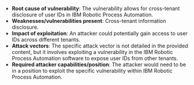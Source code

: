 - **Root cause of vulnerability**: The vulnerability allows for cross-tenant disclosure of user IDs in IBM Robotic Process Automation.
- **Weaknesses/vulnerabilities present**: Cross-tenant information disclosure.
- **Impact of exploitation**: An attacker could potentially gain access to user IDs across different tenants.
- **Attack vectors**: The specific attack vector is not detailed in the provided content, but it involves exploiting a vulnerability in the IBM Robotic Process Automation software to expose user IDs from other tenants.
- **Required attacker capabilities/position**: The attacker would need to be in a position to exploit the specific vulnerability within IBM Robotic Process Automation.